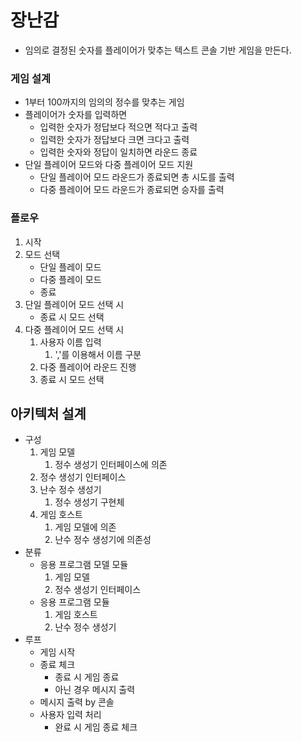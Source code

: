 # 장난감
 - 임의로 결정된 숫자를 플레이어가 맞추는 텍스트 콘솔 기반 게임을 만든다.

### 게임 설계
 - 1부터 100까지의 임의의 정수를 맞추는 게임
 - 플레이어가 숫자를 입력하면
   -  입력한 숫자가 정답보다 적으면 적다고 출력
   - 입력한 숫자가 정답보다 크면 크다고 출력
   - 입력한 숫자와 정답이 일치하면 라운드 종료
 - 단일 플레이어 모드와 다중 플레이어 모드 지원
   - 단일 플레이어 모드 라운드가 종료되면 총 시도를 출력
   - 다중 플레이어 모드 라운드가 종료되면 승자를 출력

### 플로우
 1. 시작
 2. 모드 선택
    - 단일 플레이 모드
    - 다중 플레이 모드
    - 종료
 3. 단일 플레이어 모드 선택 시 
    - 종료 시 모드 선택
 4. 다중 플레이어 모드 선택 시
    1. 사용자 이름 입력
       1. ','를 이용해서 이름 구분
    2. 다중 플레이어 라운드 진행
    3. 종료 시 모드 선택

## 아키텍처 설계
 - 구성
   1. 게임 모델
      1. 정수 생성기 인터페이스에 의존
   2. 정수 생성기 인터페이스
   3. 난수 정수 생성기
      1. 정수 생성기 구현체
   4. 게임 호스트
      1. 게임 모델에 의존
      2. 난수 정수 생성기에 의존성
  - 분류
    - 응용 프로그램 모델 모듈
      1. 게임 모델
      2. 정수 생성기 인터페이스
    - 응용 프로그램 모듈
      1. 게임 호스트
      2. 난수 정수 생성기 
  - 루프
      - 게임 시작
      - 종료 체크
        - 종료 시 게임 종료
        - 아닌 경우 메시지 출력
      - 메시지 출력 by 콘솔
      - 사용자 입력 처리
        - 완료 시 게임 종료 체크



